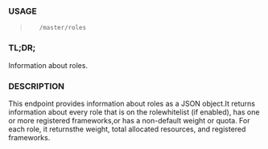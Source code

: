 <!--- This is an automatically generated file. DO NOT EDIT! --->

### USAGE ###
>        /master/roles

### TL;DR; ###
Information about roles.

### DESCRIPTION ###
This endpoint provides information about roles as a JSON object.It returns information about every role that is on the rolewhitelist (if enabled), has one or more registered frameworks,or has a non-default weight or quota. For each role, it returnsthe weight, total allocated resources, and registered frameworks.